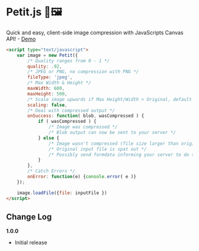 # Petit.js 🎨🖼️

Quick and easy, client-side image compression with JavaScripts Canvas API! - [Demo](http://petit.lewisshaw.me/)

```html
<script type="text/javascript">
    var image = new Petit({
		/* Quality ranges from 0 - 1 */
		quality: .92,
		/* JPEG or PNG, no compression with PNG */
		fileType: 'jpeg',
		/* Max Width & Height */
		maxWidth: 600,
		maxHeight: 500,
		/* Scale image upwards if Max Height/Width > Original, default is set to false */
		scaling: false,
		/* Deal with compressed output */
		onSuccess: function( blob, wasCompressed ) {
			if ( wasCompressed ) {
				/* Image was compressed */
				/* Blob output can now be sent to your server */
			} else {
				/* Image wasn't compressed (file size larger than original input) */
				/* Original input file is spat out */
				/* Possibly send formdata informing your server to do the compression/resize */
			}
		},
		/* Catch Errors */
		onError: function(e) {console.error( e )}
	});

	image.loadFile({file: inputFile })
</script>
```
## Change Log

__1.0.0__

- Initial release

